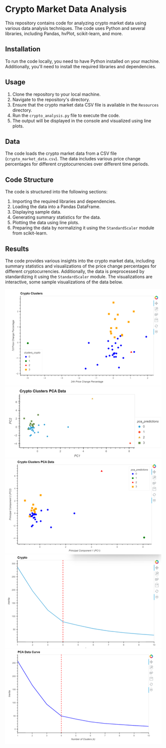 # Crypto Market Data Analysis

This repository contains code for analyzing crypto market data using various data analysis techniques. The code uses Python and several libraries, including Pandas, hvPlot, scikit-learn, and more.

## Installation

To run the code locally, you need to have Python installed on your machine. Additionally, you'll need to install the required libraries and dependencies.


## Usage

1. Clone the repository to your local machine.
2. Navigate to the repository's directory.
3. Ensure that the crypto market data CSV file is available in the `Resources` directory.
4. Run the `crypto_analysis.py` file to execute the code.
5. The output will be displayed in the console and visualized using line plots.

## Data

The code loads the crypto market data from a CSV file (`crypto_market_data.csv`). The data includes various price change percentages for different cryptocurrencies over different time periods.

## Code Structure

The code is structured into the following sections:

1. Importing the required libraries and dependencies.
2. Loading the data into a Pandas DataFrame.
3. Displaying sample data.
4. Generating summary statistics for the data.
5. Plotting the data using line plots.
6. Preparing the data by normalizing it using the `StandardScaler` module from scikit-learn.

## Results

The code provides various insights into the crypto market data, including summary statistics and visualizations of the price change percentages for different cryptocurrencies. Additionally, the data is preprocessed by standardizing it using the `StandardScaler` module. The visualizations are interactive, some sample visualizations of the data below. 


![Clusters](resources/clusters.png)
![Clusters_2](resources/clusters_2.png)
![Clusters_3](resources/clusters_3.png)
![Value_k](resources/Value_k.png)
![Value_k2](resources/Value_k2.png)
